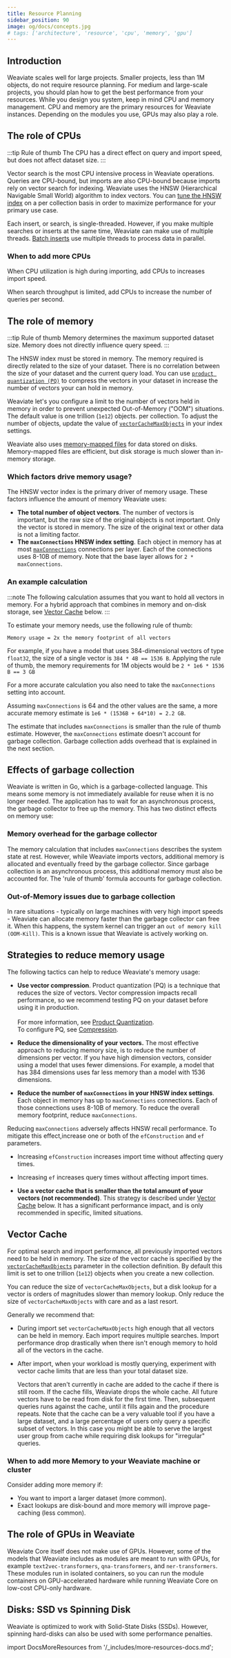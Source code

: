 ```yaml
---
title: Resource Planning
sidebar_position: 90
image: og/docs/concepts.jpg
# tags: ['architecture', 'resource', 'cpu', 'memory', 'gpu']
---
```



## Introduction

Weaviate scales well for large projects. Smaller projects, less than 1M objects, do not require resource planning. For medium and large-scale projects, you should plan how to get the best performance from your resources. While you design you system, keep in mind CPU and memory management. CPU and memory are the primary resources for Weaviate instances. Depending on the modules you use, GPUs may also play a role.

## The role of CPUs

:::tip Rule of thumb
The CPU has a direct effect on query and import speed, but does not affect dataset size.
:::

Vector search is the most CPU intensive process in Weaviate operations. Queries are CPU-bound, but imports are also CPU-bound because imports rely on vector search for indexing. Weaviate uses the HNSW (Hierarchical Navigable Small World) algorithm to index vectors. You can [tune the HNSW index](/developers/weaviate/configuration/indexes) on a per collection basis in order to maximize performance for your primary use case.

Each insert, or search, is single-threaded. However, if you make multiple searches or inserts at the same time, Weaviate can make use of multiple threads. [Batch inserts](/developers/weaviate/manage-data/import) use multiple threads to process data in parallel.

### When to add more CPUs

When CPU utilization is high during importing, add CPUs to increases import speed.

When search throughput is limited, add CPUs to increase the number of queries per second.

## The role of memory

:::tip Rule of thumb
Memory determines the maximum supported dataset size. Memory does not directly influence query speed.
:::

The HNSW index must be stored in memory. The memory required is directly related to the size of your dataset. There is no correlation between the size of your dataset and the current query load. You can use [`product quantization (PQ)`](/developers/weaviate/concepts/vector-index#hnsw-with-product-quantization-pq) to compress the vectors in your dataset in increase the number of vectors your can hold in memory.

Weaviate let's you configure a limit to the number of vectors held in memory in order to prevent unexpected Out-of-Memory ("OOM") situations. The default value is one trillion (`1e12`) objects.  per collection. To adjust the number of objects, update the value of [`vectorCacheMaxObjects`](/developers/weaviate/configuration/indexes) in your index settings.

Weaviate also uses [memory-mapped files](https://en.wikipedia.org/wiki/Memory-mapped_file) for data stored on disks. Memory-mapped files are efficient, but disk storage is much slower than in-memory storage.

### Which factors drive memory usage?

The HNSW vector index is the primary driver of memory usage. These factors influence the amount of memory Weaviate uses:

- **The total number of object vectors**. The number of vectors is important, but the raw size of the original objects is not important. Only the vector is stored in memory. The size of the original text or other data is not a limiting factor.
- **The `maxConnections` HNSW index setting**. Each object in memory has at most [`maxConnections`](/developers/weaviate/configuration/indexes) connections per layer. Each of the connections uses 8-10B of memory. Note that the base layer allows for `2 * maxConnections`.

### An example calculation

:::note
The following calculation assumes that you want to hold all vectors in memory. For a hybrid approach that combines in memory and on-disk storage, see [Vector Cache](#vector-cache) below.
:::

To estimate your memory needs, use the following rule of thumb:

`Memory usage = 2x the memory footprint of all vectors`

For example, if you have a model that uses 384-dimensional vectors of type `float32`, the size of a single vector is `384 * 4B == 1536 B`. Applying the rule of thumb, the memory requirements for 1M objects would be `2 * 1e6 * 1536 B == 3 GB`

For a more accurate calculation you also need to take the `maxConnections` setting into account.

Assuming `maxConnections` is 64 and the other values are the same, a more accurate memory estimate is `1e6 * (1536B + 64*10) = 2.2 GB`.

The estimate that includes `maxConnections` is smaller than the rule of thumb estimate. However, the `maxConnections` estimate doesn't account for garbage collection. Garbage collection adds overhead that is explained in the next section.

## Effects of garbage collection

Weaviate is written in Go, which is a garbage-collected language. This means some memory is not immediately available for reuse when it is no longer needed. The application has to wait for an asynchronous process, the garbage collector to free up the memory. This has two distinct effects on memory use:

### Memory overhead for the garbage collector
The memory calculation that includes `maxConnections` describes the system state at rest. However, while Weaviate imports vectors, additional memory is allocated and eventually freed by the garbage collector. Since garbage collection is an asynchronous process, this additional memory must also be accounted for. The 'rule of thumb' formula accounts for garbage collection.

### Out-of-Memory issues due to garbage collection
In rare situations - typically on large machines with very high import speeds - Weaviate can allocate memory faster than the garbage collector can free it. When this happens, the system kernel can trigger an `out of memory kill (OOM-Kill)`. This is a known issue that Weaviate is actively working on.

## Strategies to reduce memory usage

The following tactics can help to reduce Weaviate's memory usage:

- **Use vector compression**. Product quantization (PQ) is a technique that reduces the size of vectors. Vector compression impacts recall performance, so we recommend testing PQ on your dataset before using it in production. <br/><br/> For more information, see [Product Quantization](../concepts/vector-index.md#hnsw-with-product-quantization-pq). <br/> To configure PQ, see [Compression](/developers/weaviate/configuration/pq-compression). 

- **Reduce the dimensionality of your vectors.** The most effective approach to reducing memory size, is to reduce the number of dimensions per vector. If you have high dimension vectors, consider using a model that uses fewer dimensions. For example, a model that has 384 dimensions uses far less memory than a model with 1536 dimensions.

- **Reduce the number of `maxConnections` in your HNSW index settings**. Each object in memory has up to `maxConnections` connections. Each of those connections uses 8-10B of memory. To reduce the overall memory footprint, reduce `maxConnections`.

Reducing `maxConnections` adversely affects HNSW recall performance. To mitigate this effect,increase one or both of the `efConstruction` and `ef` parameters.

- Increasing `efConstruction` increases import time without affecting query times.
- Increasing `ef` increases query times without affecting import times.

- **Use a vector cache that is smaller than the total amount of your vectors (not recommended)**. This strategy is described under [Vector Cache](#vector-cache) below. It has a significant performance impact, and is only recommended in specific, limited situations.

## Vector Cache

For optimal search and import performance, all previously imported vectors need to be held in memory. The size of the vector cache is specified by the [`vectorCacheMaxObjects`](/developers/weaviate/configuration/indexes) parameter in the collection definition. By default this limit is set to one trillion (`1e12`) objects when you create a new collection.

You can reduce the size of `vectorCacheMaxObjects`, but a disk lookup for a vector is orders of magnitudes slower than memory lookup. Only reduce the size of `vectorCacheMaxObjects` with care and as a last resort.

Generally we recommend that:
- During import set `vectorCacheMaxObjects` high enough that all vectors can be held in memory. Each import requires multiple searches. Import performance drop drastically when there isn't enough memory to hold all of the vectors in the cache.

- After import, when your workload is mostly querying, experiment with vector cache limits that are less than your total dataset size.

  Vectors that aren't currently in cache are added to the cache if there is still room. If the cache fills, Weaviate drops the whole cache. All future vectors have to be read from disk for the first time. Then, subsequent queries runs against the cache, until it fills again and the procedure repeats. Note that the cache can be a very valuable tool if you have a large dataset, and a large percentage of users only query a specific subset of vectors. In this case you might be able to serve the largest user group from cache while requiring disk lookups for "irregular" queries.

### When to add more Memory to your Weaviate machine or cluster

Consider adding more memory if:
- You want to import a larger dataset (more common).
- Exact lookups are disk-bound and more memory will improve page-caching (less common).

## The role of GPUs in Weaviate

Weaviate Core itself does not make use of GPUs. However, some of the models that Weaviate includes as modules are meant to run with GPUs, for example `text2vec-transformers`, `qna-transformers`, and `ner-transformers`. These modules run in isolated containers, so you can run the module containers on GPU-accelerated hardware while running Weaviate Core on low-cost CPU-only hardware.

## Disks: SSD vs Spinning Disk

Weaviate is optimized to work with Solid-State Disks (SSDs). However, spinning hard-disks can also be used with some performance penalties.


import DocsMoreResources from '/_includes/more-resources-docs.md';

<DocsMoreResources />
